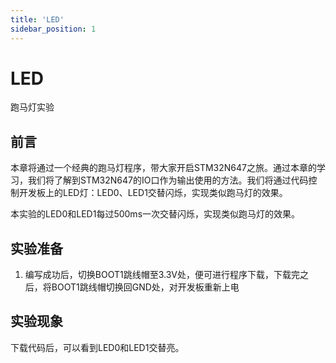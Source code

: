 ```yaml
---
title: 'LED'
sidebar_position: 1
---
```


# LED

跑马灯实验

## 前言

本章将通过一个经典的跑马灯程序，带大家开启STM32N647之旅。通过本章的学习，我们将了解到STM32N647的IO口作为输出使用的方法。我们将通过代码控制开发板上的LED灯：LED0、LED1交替闪烁，实现类似跑马灯的效果。

本实验的LED0和LED1每过500ms一次交替闪烁，实现类似跑马灯的效果。

## 实验准备

1. 编写成功后，切换BOOT1跳线帽至3.3V处，便可进行程序下载，下载完之后，将BOOT1跳线帽切换回GND处，对开发板重新上电

## 实验现象

下载代码后，可以看到LED0和LED1交替亮。

